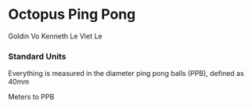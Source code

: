 # Octopus Ping Pong
Goldin Vo
Kenneth Le
Viet Le


### Standard Units

Everything is measured in the diameter ping pong balls (PPB), defined as 40mm

Meters to PPB
